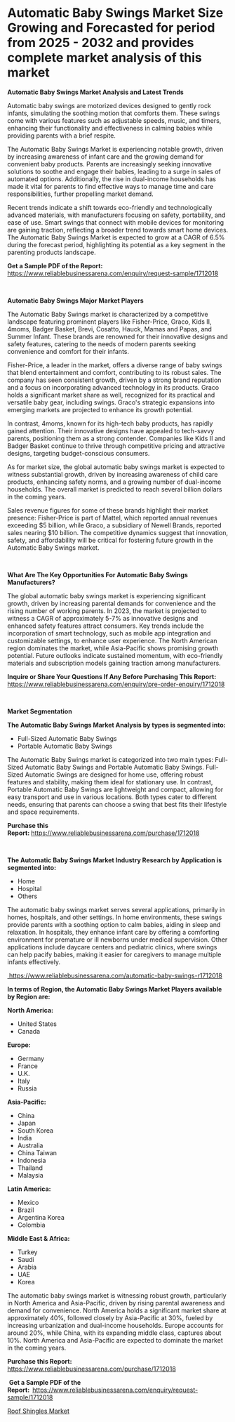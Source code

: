 <p><h1>Automatic Baby Swings Market Size Growing and Forecasted for period from 2025 - 2032 and provides complete market analysis of this market</h1></p><p><strong>Automatic Baby Swings Market Analysis and Latest Trends</strong></p>
<p><p>Automatic baby swings are motorized devices designed to gently rock infants, simulating the soothing motion that comforts them. These swings come with various features such as adjustable speeds, music, and timers, enhancing their functionality and effectiveness in calming babies while providing parents with a brief respite.</p><p>The Automatic Baby Swings Market is experiencing notable growth, driven by increasing awareness of infant care and the growing demand for convenient baby products. Parents are increasingly seeking innovative solutions to soothe and engage their babies, leading to a surge in sales of automated options. Additionally, the rise in dual-income households has made it vital for parents to find effective ways to manage time and care responsibilities, further propelling market demand.</p><p>Recent trends indicate a shift towards eco-friendly and technologically advanced materials, with manufacturers focusing on safety, portability, and ease of use. Smart swings that connect with mobile devices for monitoring are gaining traction, reflecting a broader trend towards smart home devices. The Automatic Baby Swings Market is expected to grow at a CAGR of 6.5% during the forecast period, highlighting its potential as a key segment in the parenting products landscape.</p></p>
<p><strong>Get a Sample PDF of the Report:&nbsp;</strong> <a href="https://www.reliablebusinessarena.com/enquiry/request-sample/1712018?utm_campaign=3289&utm_medium=2&utm_source=Github&utm_content=ia&utm_term=27032025&utm_id=automatic-baby-swings">https://www.reliablebusinessarena.com/enquiry/request-sample/1712018</a></p>
<p>&nbsp;</p>
<p><strong>Automatic Baby Swings Major Market Players</strong></p>
<p><p>The Automatic Baby Swings market is characterized by a competitive landscape featuring prominent players like Fisher-Price, Graco, Kids II, 4moms, Badger Basket, Brevi, Cosatto, Hauck, Mamas and Papas, and Summer Infant. These brands are renowned for their innovative designs and safety features, catering to the needs of modern parents seeking convenience and comfort for their infants.</p><p>Fisher-Price, a leader in the market, offers a diverse range of baby swings that blend entertainment and comfort, contributing to its robust sales. The company has seen consistent growth, driven by a strong brand reputation and a focus on incorporating advanced technology in its products. Graco holds a significant market share as well, recognized for its practical and versatile baby gear, including swings. Graco's strategic expansions into emerging markets are projected to enhance its growth potential.</p><p>In contrast, 4moms, known for its high-tech baby products, has rapidly gained attention. Their innovative designs have appealed to tech-savvy parents, positioning them as a strong contender. Companies like Kids II and Badger Basket continue to thrive through competitive pricing and attractive designs, targeting budget-conscious consumers.</p><p>As for market size, the global automatic baby swings market is expected to witness substantial growth, driven by increasing awareness of child care products, enhancing safety norms, and a growing number of dual-income households. The overall market is predicted to reach several billion dollars in the coming years.</p><p>Sales revenue figures for some of these brands highlight their market presence: Fisher-Price is part of Mattel, which reported annual revenues exceeding $5 billion, while Graco, a subsidiary of Newell Brands, reported sales nearing $10 billion. The competitive dynamics suggest that innovation, safety, and affordability will be critical for fostering future growth in the Automatic Baby Swings market.</p></p>
<p>&nbsp;</p>
<p><strong>What Are The Key Opportunities For Automatic Baby Swings Manufacturers?</strong></p>
<p><p>The global automatic baby swings market is experiencing significant growth, driven by increasing parental demands for convenience and the rising number of working parents. In 2023, the market is projected to witness a CAGR of approximately 5-7% as innovative designs and enhanced safety features attract consumers. Key trends include the incorporation of smart technology, such as mobile app integration and customizable settings, to enhance user experience. The North American region dominates the market, while Asia-Pacific shows promising growth potential. Future outlooks indicate sustained momentum, with eco-friendly materials and subscription models gaining traction among manufacturers.</p></p>
<p><strong>Inquire or Share Your Questions If Any Before Purchasing This Report:</strong> <a href="https://www.reliablebusinessarena.com/enquiry/pre-order-enquiry/1712018?utm_campaign=3289&utm_medium=2&utm_source=Github&utm_content=ia&utm_term=27032025&utm_id=automatic-baby-swings">https://www.reliablebusinessarena.com/enquiry/pre-order-enquiry/1712018</a></p>
<p>&nbsp;</p>
<p><strong>Market Segmentation</strong></p>
<p><strong>The Automatic Baby Swings Market Analysis by types is segmented into:</strong></p>
<p><ul><li>Full-Sized Automatic Baby Swings</li><li>Portable Automatic Baby Swings</li></ul></p>
<p><p>The Automatic Baby Swings market is categorized into two main types: Full-Sized Automatic Baby Swings and Portable Automatic Baby Swings. Full-Sized Automatic Swings are designed for home use, offering robust features and stability, making them ideal for stationary use. In contrast, Portable Automatic Baby Swings are lightweight and compact, allowing for easy transport and use in various locations. Both types cater to different needs, ensuring that parents can choose a swing that best fits their lifestyle and space requirements.</p></p>
<p><strong>Purchase this Report:&nbsp;</strong><a href="https://www.reliablebusinessarena.com/purchase/1712018?utm_campaign=3289&utm_medium=2&utm_source=Github&utm_content=ia&utm_term=27032025&utm_id=automatic-baby-swings">https://www.reliablebusinessarena.com/purchase/1712018</a></p>
<p>&nbsp;</p>
<p><strong>The Automatic Baby Swings Market Industry Research by Application is segmented into:</strong></p>
<p><ul><li>Home</li><li>Hospital</li><li>Others</li></ul></p>
<p><p>The automatic baby swings market serves several applications, primarily in homes, hospitals, and other settings. In home environments, these swings provide parents with a soothing option to calm babies, aiding in sleep and relaxation. In hospitals, they enhance infant care by offering a comforting environment for premature or ill newborns under medical supervision. Other applications include daycare centers and pediatric clinics, where swings can help pacify babies, making it easier for caregivers to manage multiple infants effectively.</p></p>
<p><a href="https://www.reliablebusinessarena.com/automatic-baby-swings-r1712018?utm_campaign=3289&utm_medium=2&utm_source=Github&utm_content=ia&utm_term=27032025&utm_id=automatic-baby-swings">&nbsp;https://www.reliablebusinessarena.com/automatic-baby-swings-r1712018</a></p>
<p><strong>In terms of Region, the Automatic Baby Swings Market Players available by Region are:</strong></p>
<p>
    <p> <strong> North America: </strong>
        <ul>
            <li>United States</li>
            <li>Canada</li>
        </ul>
        </p> 
    <p> <strong> Europe: </strong>
        <ul>
            <li>Germany</li>
            <li>France</li>
            <li>U.K.</li>
            <li>Italy</li>
            <li>Russia</li>
        </ul>
        </p> 
    <p> <strong> Asia-Pacific: </strong>
        <ul>
            <li>China</li>
            <li>Japan</li>
            <li>South Korea</li>
            <li>India</li>
            <li>Australia</li>
            <li>China Taiwan</li>
            <li>Indonesia</li>
            <li>Thailand</li>
            <li>Malaysia</li>
        </ul>
        </p> 
    <p> <strong> Latin America: </strong>
        <ul>
            <li>Mexico</li>
            <li>Brazil</li>
            <li>Argentina Korea</li>
            <li>Colombia</li>
        </ul>
        </p> 
    <p> <strong> Middle East & Africa: </strong>
        <ul>
            <li>Turkey</li>
            <li>Saudi</li>
            <li>Arabia</li>
            <li>UAE</li>
            <li>Korea</li>
        </ul>
    </p>
    </p>
<p><p>The automatic baby swings market is witnessing robust growth, particularly in North America and Asia-Pacific, driven by rising parental awareness and demand for convenience. North America holds a significant market share at approximately 40%, followed closely by Asia-Pacific at 30%, fueled by increasing urbanization and dual-income households. Europe accounts for around 20%, while China, with its expanding middle class, captures about 10%. North America and Asia-Pacific are expected to dominate the market in the coming years.</p></p>
<p><strong>Purchase this Report: </strong><a href="https://www.reliablebusinessarena.com/purchase/1712018?utm_campaign=3289&utm_medium=2&utm_source=Github&utm_content=ia&utm_term=27032025&utm_id=automatic-baby-swings">https://www.reliablebusinessarena.com/purchase/1712018</a></p>
<p>&nbsp;<strong>Get a Sample PDF of the Report:&nbsp;&nbsp;</strong><a href="https://www.reliablebusinessarena.com/enquiry/request-sample/1712018?utm_campaign=3289&utm_medium=2&utm_source=Github&utm_content=ia&utm_term=27032025&utm_id=automatic-baby-swings">https://www.reliablebusinessarena.com/enquiry/request-sample/1712018</a></p>
<p><strong></strong></p>
<p><p><a href="https://github.com/porstheftyux/Market-Research-Report-List-1/blob/main/roof-shingles-market.md?utm_campaign=3289&utm_medium=2&utm_source=Github&utm_content=ia&utm_term=27032025&utm_id=automatic-baby-swings">Roof Shingles Market</a></p></p>